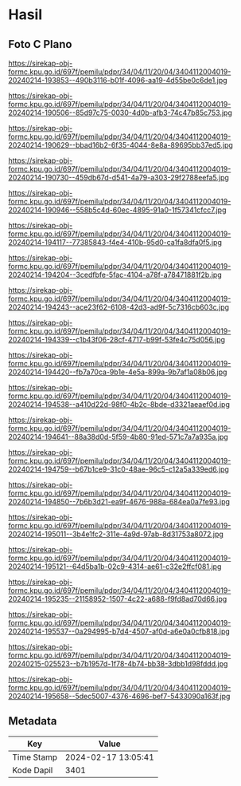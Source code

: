 # Hasil

## Foto C Plano

https://sirekap-obj-formc.kpu.go.id/697f/pemilu/pdpr/34/04/11/20/04/3404112004019-20240214-193853--490b3116-b01f-4096-aa19-4d55be0c6de1.jpg

https://sirekap-obj-formc.kpu.go.id/697f/pemilu/pdpr/34/04/11/20/04/3404112004019-20240214-190506--85d97c75-0030-4d0b-afb3-74c47b85c753.jpg

https://sirekap-obj-formc.kpu.go.id/697f/pemilu/pdpr/34/04/11/20/04/3404112004019-20240214-190629--bbad16b2-6f35-4044-8e8a-89695bb37ed5.jpg

https://sirekap-obj-formc.kpu.go.id/697f/pemilu/pdpr/34/04/11/20/04/3404112004019-20240214-190730--459db67d-d541-4a79-a303-29f2788eefa5.jpg

https://sirekap-obj-formc.kpu.go.id/697f/pemilu/pdpr/34/04/11/20/04/3404112004019-20240214-190946--558b5c4d-60ec-4895-91a0-1f57341cfcc7.jpg

https://sirekap-obj-formc.kpu.go.id/697f/pemilu/pdpr/34/04/11/20/04/3404112004019-20240214-194117--77385843-f4e4-410b-95d0-ca1fa8dfa0f5.jpg

https://sirekap-obj-formc.kpu.go.id/697f/pemilu/pdpr/34/04/11/20/04/3404112004019-20240214-194204--3cedfbfe-5fac-4104-a78f-a78471881f2b.jpg

https://sirekap-obj-formc.kpu.go.id/697f/pemilu/pdpr/34/04/11/20/04/3404112004019-20240214-194243--ace23f62-6108-42d3-ad9f-5c7316cb603c.jpg

https://sirekap-obj-formc.kpu.go.id/697f/pemilu/pdpr/34/04/11/20/04/3404112004019-20240214-194339--c1b43f06-28cf-4717-b99f-53fe4c75d056.jpg

https://sirekap-obj-formc.kpu.go.id/697f/pemilu/pdpr/34/04/11/20/04/3404112004019-20240214-194420--fb7a70ca-9b1e-4e5a-899a-9b7af1a08b06.jpg

https://sirekap-obj-formc.kpu.go.id/697f/pemilu/pdpr/34/04/11/20/04/3404112004019-20240214-194538--a410d22d-98f0-4b2c-8bde-d3321aeaef0d.jpg

https://sirekap-obj-formc.kpu.go.id/697f/pemilu/pdpr/34/04/11/20/04/3404112004019-20240214-194641--88a38d0d-5f59-4b80-91ed-571c7a7a935a.jpg

https://sirekap-obj-formc.kpu.go.id/697f/pemilu/pdpr/34/04/11/20/04/3404112004019-20240214-194759--b67b1ce9-31c0-48ae-96c5-c12a5a339ed6.jpg

https://sirekap-obj-formc.kpu.go.id/697f/pemilu/pdpr/34/04/11/20/04/3404112004019-20240214-194850--7b6b3d21-ea9f-4676-988a-684ea0a7fe93.jpg

https://sirekap-obj-formc.kpu.go.id/697f/pemilu/pdpr/34/04/11/20/04/3404112004019-20240214-195011--3b4e1fc2-311e-4a9d-97ab-8d31753a8072.jpg

https://sirekap-obj-formc.kpu.go.id/697f/pemilu/pdpr/34/04/11/20/04/3404112004019-20240214-195121--64d5ba1b-02c9-4314-ae61-c32e2ffcf081.jpg

https://sirekap-obj-formc.kpu.go.id/697f/pemilu/pdpr/34/04/11/20/04/3404112004019-20240214-195235--21158952-1507-4c22-a688-f9fd8ad70d66.jpg

https://sirekap-obj-formc.kpu.go.id/697f/pemilu/pdpr/34/04/11/20/04/3404112004019-20240214-195537--0a294995-b7d4-4507-af0d-a6e0a0cfb818.jpg

https://sirekap-obj-formc.kpu.go.id/697f/pemilu/pdpr/34/04/11/20/04/3404112004019-20240215-025523--b7b1957d-1f78-4b74-bb38-3dbb1d98fddd.jpg

https://sirekap-obj-formc.kpu.go.id/697f/pemilu/pdpr/34/04/11/20/04/3404112004019-20240214-195658--5dec5007-4376-4696-bef7-5433090a163f.jpg


## Metadata

| Key        | Value               |
| ---------- | ------------------- |
| Time Stamp | 2024-02-17 13:05:41 |
| Kode Dapil | 3401                |



